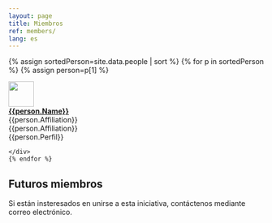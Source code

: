```yaml
---
layout: page
title: Miembros 
ref: members/
lang: es
---
```


{% assign sortedPerson=site.data.people | sort %}
{% for p in sortedPerson %}
{% assign person=p[1] %}
<div class="row">
	<div class="col-md-2"> <img class="img-circle" src="{{site.baseurl}}/assets/{{person.pictureFileStem}}.jpg" width="50"> </div>
		<div class="col-md-3"> <a href="{{person.url}}"> <strong>{{person.Name}}</strong></a> </div> 
		<div class="col-md-4">{{person.Affiliation}}</div>
		<div class="col-md-4">{{person.Affiliation}}</div>
		<div class="col-md-5">{{person.Perfil}}</div>

	</div>
	{% endfor %}



## Futuros miembros
Si están insteresados en unirse a esta iniciativa, contáctenos mediante correo electrónico.

